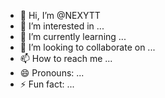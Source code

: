- 👋 Hi, I’m @NEXYTT
- 👀 I’m interested in ...
- 🌱 I’m currently learning ...
- 💞️ I’m looking to collaborate on ...
- 📫 How to reach me ...
- 😄 Pronouns: ...
- ⚡ Fun fact: ...

<!---
NEXYTT/NEXYTT is a ✨ special ✨ repository because its `README.md` (this file) appears on your GitHub profile.
You can click the Preview link to take a look at your changes.
--->
